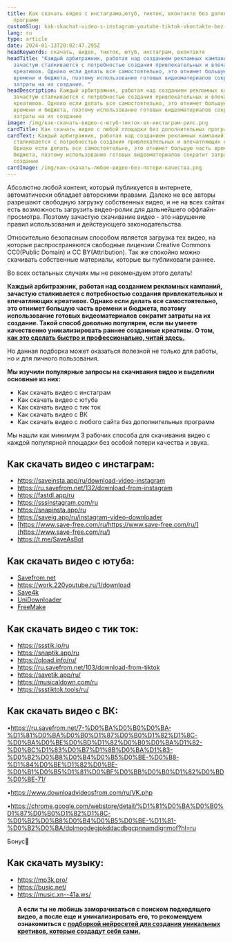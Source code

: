 ```yaml
---
title: Как скачать видео с инстаграма,ютуб, тикток, вконтакте без дополнительных
  программ
customSlug: kak-skachat-video-s-instagram-youtube-tiktok-vkontakte-bez-dopolnitelnyh-programm
lang: ru
type: article
date: 2024-01-13T20:02:47.295Z
headKeywords: скачать, видео, тикток, ютуб, инстаграм, вконтакте
headTitle: "Каждый арбитражник, работая над созданием рекламных кампаний,
  зачастую сталкивается с потребностью создания привлекательных и впечатляющих
  креативов. Однако если делать все самостоятельно, это отнимет большую часть
  времени и бюджета, поэтому использование готовых видеоматериалов сократит
  затраты на их создание. "
headDescription: Каждый арбитражник, работая над созданием рекламных кампаний,
  зачастую сталкивается с потребностью создания привлекательных и впечатляющих
  креативов. Однако если делать все самостоятельно, это отнимет большую часть
  времени и бюджета, поэтому использование готовых видеоматериалов сократит
  затраты на их создание
image: /img/как-скачать-видео-с-ютуб-тикток-вк-инстаграм-рилс.png
cardTitle: Как скачать видео с любой площадки без дополнительных программ
cardText: Каждый арбитражник, работая над созданием рекламных кампаний, зачастую
  сталкивается с потребностью создания привлекательных и впечатляющих креативов.
  Однако если делать все самостоятельно, это отнимет большую часть времени и
  бюджета, поэтому использование готовых видеоматериалов сократит затраты на их
  создание
cardImage: /img/как-скачать-любое-видео-без-потери-качества.png
---
```

Абсолютно любой контент, который публикуется в интернете, автоматически обладает авторскими правами. Далеко не все авторы разрешают свободную загрузку собственных видео, и не на всех сайтах есть возможность загрузить видео-ролик для дальнейшего оффлайн-просмотра. Поэтому зачастую скачивание видео - это нарушение правил использования и действующего законодательства.

Относительно безопасным способом является загрузка тех видео, на которые распространяются свободные лицензии Creative Commons CC0(Public Domain) и CC BY(Attribution). Так же спокойно можно скачивать собственные материалы, которые вы публиковали раннее.

Во всех остальных случаях мы не рекомендуем этого делать! 

**Каждый арбитражник, работая над созданием рекламных кампаний, зачастую сталкивается с потребностью создания привлекательных и впечатляющих креативов. Однако если делать все самостоятельно, это отнимет большую часть времени и бюджета, поэтому использование готовых видеоматериалов сократит затраты на их создание. Такой способ довольно популярен, если вы умеете качественно уникализировать раннее созданные креативы. О том, [как это сделать быстро и профессионально, читай здесь.](https://trafflab.io/ru/blog/unikalizatsiya-kreativov-foto-i-video/)**

Но данная подборка может оказаться полезной не только для работы, но и для личного пользования.

**Мы изучили популярные запросы на скачивания видео и выделили основные из них:**

* Как скачать видео с инстаграм
* Как скачать видео с ютуба 
* Как скачать видео с тик ток
* Как скачать видео с ВК 
* Как скачать видео с любого сайта без дополнительных программ

Мы нашли как минимум 3 рабочих способа для скачивания видео с каждой популярной площадки без особой потери качества и звука.

## Как скачать видео с инстаграм:

* <https://saveinsta.app/ru/download-video-instagram>
* <https://ru.savefrom.net/132/download-from-instagram>
* <https://fastdl.app/ru>
* <https://sssinstagram.com/ru>
* <https://snapinsta.app/ru>
* <https://saveig.app/ru/instagram-video-downloader>
* [https://www.save-free.com/ru/https://www.save-free.com/ru/](https://www.save-free.com/ru/)
* <https://t.me/SaveAsBot>

## Как скачать видео с ютуба:

* [Savefrom.net](https://ru.savefrom.net/1-%D0%B1%D1%8B%D1%81%D1%82%D1%80%D1%8B%D0%B9-%D1%81%D0%BF%D0%BE%D1%81%D0%BE%D0%B1-%D1%81%D0%BA%D0%B0%D1%87%D0%B0%D1%82%D1%8C-%D1%81-youtube-160/) 
* <https://work.220youtube.ru/1/download>
* [Save4k](https://save4k.com/)
* [UniDownloader](https://unidownloader.com/ru/v/aHR0cHM6Ly93d3cueW91dHViZS5jb20vd2F0Y2g_dj1KWFBfOXNOT1JmRQ%3D%3D)
* [FreeMake](https://www.freemake.com/ru/free_video_downloader_best/)

## Как скачать видео с тик ток:

* <https://ssstik.io/ru>
* <https://snaptik.app/ru>
* <https://qload.info/ru/>
* <https://ru.savefrom.net/103/download-from-tiktok>
* <https://savetik.app/ru/>
* <https://musicaldown.com/ru>
* <https://ssstiktok.tools/ru/>

## Как скачать видео с ВК:

•<https://ru.savefrom.net/7-%D0%BA%D0%B0%D0%BA-%D1%81%D0%BA%D0%B0%D1%87%D0%B0%D1%82%D1%8C-%D0%BA%D0%BE%D0%BD%D1%82%D0%B0%D0%BA%D1%82-%D0%BC%D1%83%D0%B7%D1%8B%D0%BA%D1%83-%D0%B2%D0%B8%D0%B4%D0%B5%D0%BE-%D0%B8-%D1%84%D0%BE%D1%82%D0%BE-%D0%B1%D0%B5%D1%81%D0%BF%D0%BB%D0%B0%D1%82%D0%BD%D0%BE-71/>

•<https://www.downloadvideosfrom.com/ru/VK.php>

•<https://chrome.google.com/webstore/detail/%D1%81%D0%BA%D0%B0%D1%87%D0%B0%D1%82%D1%8C-%D0%B2%D0%B8%D0%B4%D0%B5%D0%BE-%D1%81-%D0%B2%D0%BA/dplmogdegjpkddacdbgcpnnamdignmof?hl=ru>

Бонус🤪

## Как скачать музыку:

* <https://mp3k.pro/>
* <https://busic.net/>
* <https://music.xn--41a.ws/>\
  \
  **А если ты не любишь заморачиваться с поиском подходящего видео, а после еще и уникализировать его, то рекомендуем ознакомиться с [подборкой нейросетей для создания  уникальных кретивов, которые создадут себя сами.](https://trafflab.io/ru/blog/neiroseti-dlya-sozdaniya-kretivov/)**